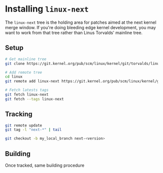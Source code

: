 # Installing `linux-next`

The `linux-next` tree is the holding area for patches aimed at the next kernel
merge window.
If you're doing bleeding edge kernel development, you may want to work from
that tree rather than Linus Torvalds' mainline tree.

## Setup

```bash
# Get mainline tree
git clone https://git.kernel.org/pub/scm/linux/kernel/git/torvalds/linux.git
```

```bash
# Add remote tree
cd linux
git remote add linux-next https://git.kernel.org/pub/scm/linux/kernel/git/next/linux-next.git
```

```bash
# Fetch latests tags
git fetch linux-next
git fetch --tags linux-next
```

## Tracking

```bash
git remote update
git tag -l "next-*" | tail

git checkout -b my_local_branch next-<version>
```

## Building

Once tracked, same building procedure
